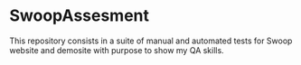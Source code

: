 # SwoopAssesment
This repository consists in a suite of manual and automated tests for Swoop website and demosite with purpose to show my QA skills.
